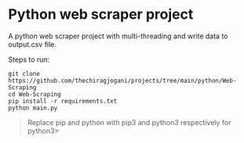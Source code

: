 # Python web scraper project

A python web scraper project with multi-threading and write data to output.csv file.

Steps to run:

```
git clone https://github.com/thechiragjogani/projects/tree/main/python/Web-Scraping
cd Web-Scraping
pip install -r requirements.txt
python main.py
```

> Replace pip and python with pip3 and python3 respectively for python3>
